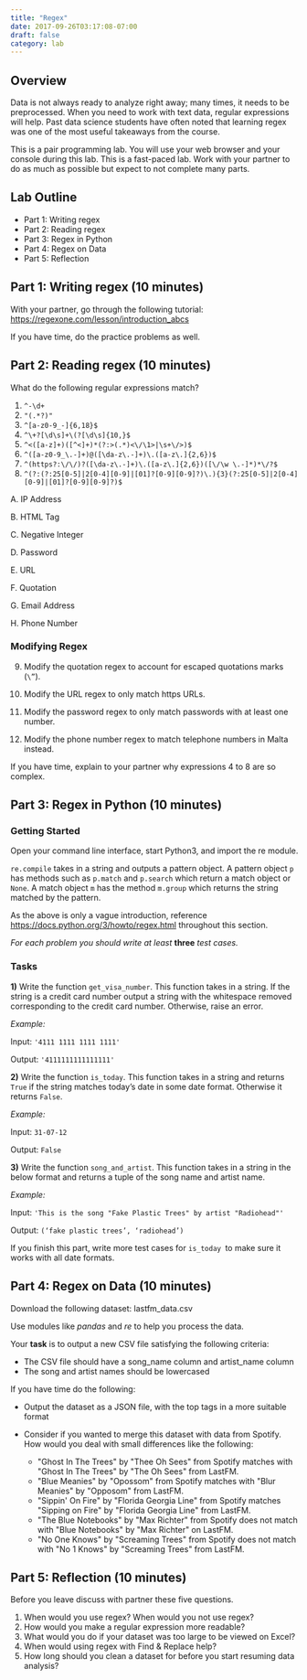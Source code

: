 ```yaml
---
title: "Regex"
date: 2017-09-26T03:17:08-07:00
draft: false
category: lab
---
```


## Overview
Data is not always ready to analyze right away; many times, it needs to be preprocessed. When you need to work with text data, regular expressions will help. Past data science students have often noted that learning regex was one of the most useful takeaways from the course.

This is a pair programming lab. You will use your web browser and your console during this lab. This is a fast-paced lab. Work with your partner to do as much as possible but expect to not complete many parts.

## Lab Outline
* Part 1: Writing regex
* Part 2: Reading regex
* Part 3: Regex in Python
* Part 4: Regex on Data
* Part 5: Reflection

## Part 1: Writing regex (10 minutes)
With your partner, go through the following tutorial: https://regexone.com/lesson/introduction_abcs

If you have time, do the practice problems as well.

## Part 2: Reading regex (10 minutes)
What do the following regular expressions match?

1. `^-\d+`
2. `"(.*?)"`
3. `^[a-z0-9_-]{6,18}$`
4. `^\+?[\d\s]+\(?[\d\s]{10,}$`
5. `^<([a-z]+)([^<]+)*(?:>(.*)<\/\1>|\s+\/>)$`
6. `^([a-z0-9_\.-]+)@([\da-z\.-]+)\.([a-z\.]{2,6})$`
7. `^(https?:\/\/)?([\da-z\.-]+)\.([a-z\.]{2,6})([\/\w \.-]*)*\/?$`
8. `^(?:(?:25[0-5]|2[0-4][0-9]|[01]?[0-9][0-9]?)\.){3}(?:25[0-5]|2[0-4][0-9]|[01]?[0-9][0-9]?)$`

A. IP Address

B. HTML Tag

C. Negative Integer

D. Password

E. URL

F. Quotation

G. Email Address

H. Phone Number

### Modifying Regex

9) Modify the quotation regex to account for escaped quotations marks (`\”`).

10) Modify the URL regex to only match https URLs.

11) Modify the password regex to only match passwords with at least one number.

12) Modify the phone number regex to match telephone numbers in Malta instead.

If you have time, explain to your partner why expressions 4 to 8 are so complex.

## Part 3: Regex in Python (10 minutes)

### Getting Started
Open your command line interface, start Python3, and import the re module.

`re.compile` takes in a string and outputs a pattern object. A pattern object `p` has methods such as `p.match` and `p.search` which return a match object or `None`. A match object `m` has the method `m.group` which returns the string matched by the pattern.

As the above is only a vague introduction, reference https://docs.python.org/3/howto/regex.html throughout this section.

_For each problem you should write at least_ __three__ _test cases._

### Tasks
__1)__ Write the function `get_visa_number`. This function takes in a string. If the string is a credit card number output a string with the whitespace removed corresponding to the credit card number. Otherwise, raise an error.

_Example:_

Input: `'4111 1111 1111 1111'`

Output: `'4111111111111111'`

__2)__ Write the function `is_today`. This function takes in a string and returns `True` if the string matches today’s date in some date format. Otherwise it returns `False`.

_Example:_

Input: `31-07-12`

Output: `False`

__3)__ Write the function `song_and_artist`. This function takes in a string in the below format and returns a tuple of the song name and artist name.

_Example:_

Input: `'This is the song "Fake Plastic Trees" by artist "Radiohead"'`
    
Output: `(‘fake plastic trees’, ‘radiohead’)`

If you finish this part, write more test cases for `is_today `to make sure it works with all date formats.


## Part 4: Regex on Data (10 minutes)

Download the following dataset: lastfm_data.csv

Use modules like _pandas_ and _re_ to help you process the data.

Your __task__ is to output a new CSV file satisfying the following criteria:

* The CSV file should have a song_name column and artist_name column
* The song and artist names should be lowercased

If you have time do the following:

* Output the dataset as a JSON file, with the top tags in a more suitable format
* Consider if you wanted to merge this dataset with data from Spotify. How would you deal with small differences like the following:
 
    * "Ghost In The Trees" by "Thee Oh Sees" from Spotify matches with "Ghost In The Trees" by "The Oh Sees" from LastFM.
    * "Blue Meanies" by "Opossom" from Spotify matches with "Blur Meanies" by "Opposom" from LastFM.
    * "Sippin' On Fire" by "Florida Georgia Line" from Spotify matches "Sipping on Fire" by "Florida Georgia Line" from LastFM.
    * "The Blue Notebooks" by "Max Richter" from Spotify does not match with "Blue Notebooks" by "Max Richter" on LastFM.
    * "No One Knows" by "Screaming Trees" from Spotify does not match with "No 1 Knows" by "Screaming Trees" from LastFM.

## Part 5: Reflection (10 minutes)

Before you leave discuss with partner these five questions.

1. When would you use regex? When would you not use regex?
2. How would you make a regular expression more readable?
3. What would you do if your dataset was too large to be viewed on Excel?
4. When would using regex with Find & Replace help?
5. How long should you clean a dataset for before you start resuming data analysis?


